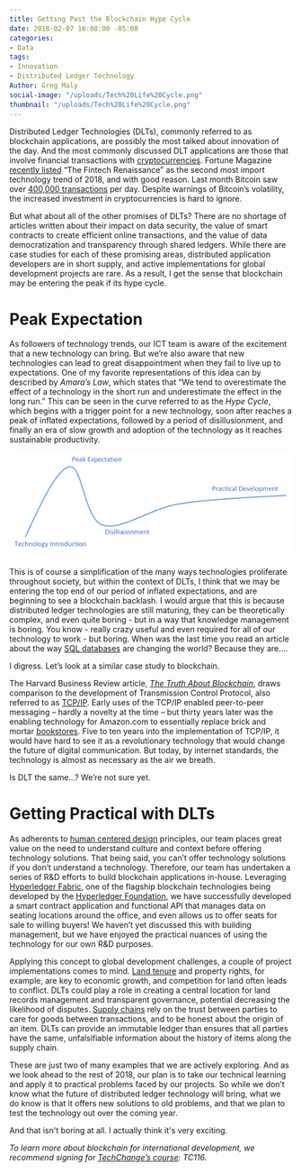 ```yaml
---
title: Getting Past the Blockchain Hype Cycle
date: 2018-02-07 16:08:00 -05:00
categories:
- Data
tags:
- Innovation
- Distributed Ledger Technology
Author: Greg Maly
social-image: "/uploads/Tech%20Life%20Cycle.png"
thumbnail: "/uploads/Tech%20Life%20Cycle.png"
---
```


Distributed Ledger Technologies (DLTs), commonly referred to as blockchain applications, are possibly the most talked about innovation of the day. And the most commonly discussed DLT applications are those that involve financial transactions with [cryptocurrencies](https://en.wikipedia.org/wiki/Cryptocurrency). Fortune Magazine [recently listed](http://fortune.com/2017/12/26/4-technology-trends-2018/) “The Fintech Renaissance” as the second most import technology trend of 2018, and with good reason. Last month Bitcoin saw over [400,000 transactions](https://blockchain.info/charts/n-transactions?timespan=all) per day. Despite warnings of Bitcoin’s volatility, the increased investment in cryptocurrencies is hard to ignore.

But what about all of the other promises of DLTs? There are no shortage of articles written about their impact on data security, the value of smart contracts to create efficient online transactions, and the value of data democratization and transparency through shared ledgers. While there are case studies for each of these promising areas, distributed application developers are in short supply, and active implementations for global development projects are rare. As a result, I get the sense that blockchain may be entering the peak if its hype cycle. 

<!--more-->

# **Peak Expectation**

As followers of technology trends, our ICT team is aware of the excitement that a new technology can bring. But we’re also aware that new technologies can lead to great disappointment when they fail to live up to expectations. One of my favorite representations of this idea can by described by *Amara’s Law*, which states that “We tend to overestimate the effect of a technology in the short run and underestimate the effect in the long run.” This can be seen in the curve referred to as the *Hype Cycle*, which begins with a trigger point for a new technology, soon after reaches a peak of inflated expectations, followed by a period of disillusionment, and finally an era of slow growth and adoption of the technology as it reaches sustainable productivity.

![Tech Life Cycle.png](/uploads/Tech%20Life%20Cycle.png)

This is of course a simplification of the many ways technologies proliferate throughout society, but within the context of DLTs, I think that we may be entering the top end of our period of inflated expectations, and are beginning to see a blockchain backlash. I would argue that this is because distributed ledger technologies are still maturing, they can be theoretically complex, and even quite boring - but in a way that knowledge management is boring. You know - really crazy useful and even required for all of our technology to work - but boring. When was the last time you read an article about the way [SQL databases](https://en.wikipedia.org/wiki/SQL) are changing the world? Because they are….

I digress. Let’s look at a similar case study to blockchain.

The Harvard Business Review article, *[The Truth About Blockchain](https://hbr.org/webinar/2017/02/the-truth-about-blockchain)*, draws comparison to the development of Transmission Control Protocol, also referred to as [TCP/IP](https://en.wikipedia.org/wiki/Internet_protocol_suite). Early uses of the TCP/IP enabled peer-to-peer messaging – hardly a novelty at the time – but thirty years later was the enabling technology for Amazon.com to essentially replace brick and mortar [bookstores](https://newrepublic.com/article/84531/end-bookstores-amazon-e-book-borders). Five to ten years into the implementation of TCP/IP, it would have hard to see it as a revolutionary technology that would change the future of digital communication. But today, by internet standards, the technology is almost as necessary as the air we breath.

Is DLT the same…? We’re not sure yet.

# **Getting Practical with DLTs**

As adherents to [human centered design](https://dai-global-digital.com/lean-design-for-development-a-practical-approach-to-human-centered-design.html) principles, our team places great value on the need to understand culture and context before offering technology solutions. That being said, you can’t offer technology solutions if you don’t understand a technology. Therefore, our team has undertaken a series of R&D efforts to build blockchain applications in-house. Leveraging [Hyperledger Fabric](https://hyperledger.org/projects/fabric), one of the flagship blockchain technologies being developed by the [Hyperledger Foundation](https://www.hyperledger.org/), we have successfully developed a smart contract application and functional API that manages data on seating locations around the office, and even allows us to offer seats for sale to willing buyers! We haven’t yet discussed this with building management, but we have enjoyed the practical nuances of using the technology for our own R&D purposes. 

Applying this concept to global development challenges, a couple of project implementations comes to mind. [Land tenure](https://www.dai.com/our-work/solutions/environment-and-energy-solutions/land-tenure) and property rights, for example, are key to economic growth, and competition for land often leads to conflict. DLTs could play a role in creating a central location for land records management and transparent governance, potential decreasing the likelihood of disputes. [Supply chains](https://www.dai.com/our-work/solutions/corporate/local-content-and-supply-chain-management) rely on the trust between parties to care for goods between transactions, and to be honest about the origin of an item. DLTs can provide an immutable ledger than ensures that all parties have the same, unfalsifiable information about the history of items along the supply chain.

These are just two of many examples that we are actively exploring. And as we look ahead to the rest of 2018, our plan is to take our technical learning and apply it to practical problems faced by our projects. So while we don’t know what the future of distributed ledger technology will bring, what we do know is that it offers new solutions to old problems, and that we plan to test the technology out over the coming year. 

And that isn't boring at all. I actually think it's very exciting.

*To learn more about blockchain for international development, we recommend signing for [TechChange’s course](https://course.tc/catalog/course/5b5f9e57-b013-4a6d-b696-3bce63b7f8be): TC116.*
